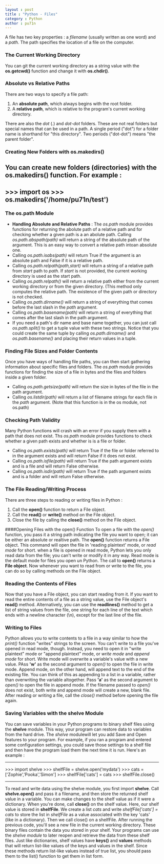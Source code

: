 ```yaml
---
layout : post
title : "Python - Files"
category : Python
author : pu71n
---
```


A file has two key properties : a *filename* (usually written as one word) and a *path*. The path specifies the location of a file on the computer.

### The Current Working  Directory
You can git the current working directory as a string value with the **os.getcwd()** function and change it with **os.chdir()**.

### Absolute vs Relative Paths 
There are two ways to specify a file path: 
1. An **absolute path**, which always begins with the root folder.
2. A **relative path**, which is relative to the program's current working directory.

There are also the *dot* (.) and *dot-dot* folders. These are not real folders but special names that can be used in a path. A single period ("dot") for a folder name is shorthand for "this directory". Two periods ("dot-dot") means "the parent folder".

### Creating New Folders with os.makedirs()
You can create new folders (directories) with the **os.makedirs()** function. For example : 
---
\>\>\> import os
\>\>\> os.makedirs('/home/pu71n/test')
---

### The os.path Module 
* **Handling Absolute and Relative Paths** : The *os.path* module provides functions for returning the abolute path of a relative path and for checking whether a given path is a an abolute path.
Calling *os.path.abspath(path)* will return a string of the absolute path of the argument. This is an easy way to convert a relative path intoan absolute one.
* Calling *os.path.isabs(path)* will return True if the argument is an absolute path and False if it is a relative path. 
* Calling *os.path.relpath(path,start)* will return a string of a relative path from *start* path to *path*. If *start* is not provided, the current working directory is used as the start path.
* Calling *os.path.relpath()* will return a relative path either from the current working directory or from the given directory. (This method only computes the relative path. The existence of the given path or directory is not checked.
* Calling *os.path.dirname()* will return a string of everything that comes before the last slash in the *path* argument.
* Calling *os.path.basename(path)* will return a string of everything that comes after the last slash in the path argument. 
* If you need a path's dir name and base name together, you can just call *os.path.split()* to get a tuple value with these two strings. Notice that you could create the same tuple by calling *os.path.dirname()* and *os.path.basename()* and placing their return values in a tuple.

### Finding File Sizes and Folder Contents
Once you have ways of handling file paths, you can then start gathering information about specific files and folders. The *os.path* module provides functions for finding the size of a file in bytes and the files and folders inside a given folder.
* Calling *os.path.getsize(path)* will return the size in bytes of the file in the path argument. 
* Calling *os.listdir(path)* will return a list of filename strings for each file in the *path* argument. (Note that this function is in the os module, not os.path)

### Checking Path Validity
Many Python functions will crash with an error if you supply them with a path that does not exist. Ths *os.path* module provides functions to check whether a given path exists and whether is is a file or folder. 
* Calling *os.path.exists(path)* will return True if the file or folder referred to in the argument exists and will return False if it does not exist. 
* Calling *os.path.isfile(path)* will return True if the path argument exists and is a file and will return False otherwise. 
* Calling *os.path.isdir(path)* will return True if the path argument exists and is a folder and will return False otherwise. 

### The File Reading/Writing Process
There are three steps to reading or writing files in Python :
1. Call the **open()** function to return a File object. 
2. Call the **read()** or **write()** method on the File object.
3. Close the file by calling the **close()** method on the File object.

####Opening Files with the open() Function
To open a file with the *open()* function, you pass it a string path indicating the file you want to open; it can be either an absolute or realtive path. The **open()** function returns a File object. This command will open the file in 'reading plaintext' mode, or *read mode* for short. when a file is opened in read mode, Python lets you only read data from the file; you can't write or modify it in any way. Read mode is the default mode for files you open un Python. The call to **open()** returns a **File object**. Now whenever you want to read from or write to the file, you can do so by calling methods on the File object. 

### Reading the Contents of Files
Now  that you have a File object, you can start reading from it. If you want to read the entire contents of a file as a string value, use the File object's **read()** method. Alternatively, you can use the **readlines()** method to get a list of string values from the file, one string for each line of the text which ends with a newline character (\n), except for the last line of the file.

### Writing to Files
Python allows you to write contents to a file in a way similar to how the *print()* function "writes" strings to the screen. You can't write to a file you've opened in read mode, though. Instead, you need to open it in "write plaintext" mode or "append plaintext" mode, or *write mode* and *append mode* for short.
Write mode will overwrite a variable's value with a new value. PAss **'w'** as the second argument to *open()* to open the file in write mode. Append mode, on the other hand, will append text to the end of the existing file. You can think of this as appending to a list in a variable, rather than overwriting the variable altogether. Pass **'a'** as the second argument to *open()* to open the file in append mode.
If the filename passed to *open()* does not exist, both write and append mode will create a new, blank file. After reading or writing a file, call the *close()* method before opening the file again.

<!-- Saving variables with the shelve module -->
### Saving Variables with the shelve Module

You can save variables in your Python programs to binary shelf files using the **shelve** module. This way, your program can restore data to variables from the hard drive. The *shelve* modulewill let you add Save and Open features to your program. For example, if you ran a program and entered some configuration settings, you could save those settings to a shelf file and then have the program load them the next time it is run.
Here's an example : 
- - -
\>\>\> import shelve
\>\>\> shelfFile = shelve.open('mydata')
\>\>\> cats = ['Zophie','Pooka','Simon']
\>\>\> shelfFile['cats'] = cats
\>\>\> shelfFile.close()
- - -
To read and write data using the shelve module, you first import **shelve**. Call **shelve.open()** and pass it a filename, and then store the returned shelf value in a variable. You can make changes to the shelf value as if it were a dictionary. When you're done, call **close()** on the shelf value. Here, our shelf value is stored in **shelfFile**. We create a list *cats* and write *shelfFile['cats'] = cats* to store the list in *shelfFile* as a value associated with the key 'cats' (like in a dictionary). Then we call close() on a shelfFile.
After running the previous code, you'll see a new file in the current working directory. These binary files contain the data you stored in your shelf. Your programs can use the *shelve module* to later reopen and retrieve the data from these shelf files.
Just like dictionaries, shelf values have **keys()** and **values** methods that will return list-like values of the keys and values in the shelf. Since these methods return list-like values instead of true list, you should pass them to the list() function to get them in list form.

